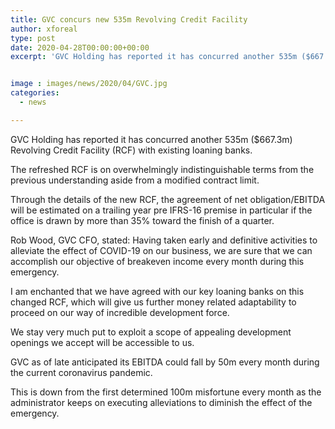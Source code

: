 ```yaml
---
title: GVC concurs new 535m Revolving Credit Facility
author: xforeal 
type: post
date: 2020-04-28T00:00:00+00:00
excerpt: 'GVC Holding has reported it has concurred another 535m ($667 '


image : images/news/2020/04/GVC.jpg
categories:
  - news

---
```

GVC Holding has reported it has concurred another 535m ($667.3m) Revolving Credit Facility (RCF) with existing loaning banks. 

The refreshed RCF is on overwhelmingly indistinguishable terms from the previous understanding aside from a modified contract limit. 

Through the details of the new RCF, the agreement of net obligation/EBITDA will be estimated on a trailing year pre IFRS-16 premise in particular if the office is drawn by more than 35&percnt; toward the finish of a quarter. 

Rob Wood, GVC CFO, stated: Having taken early and definitive activities to alleviate the effect of COVID-19 on our business, we are sure that we can accomplish our objective of breakeven income every month during this emergency. 

I am enchanted that we have agreed with our key loaning banks on this changed RCF, which will give us further money related adaptability to proceed on our way of incredible development force. 

We stay very much put to exploit a scope of appealing development openings we accept will be accessible to us. 

GVC as of late anticipated its EBITDA could fall by 50m every month during the current coronavirus pandemic. 

This is down from the first determined 100m misfortune every month as the administrator keeps on executing alleviations to diminish the effect of the emergency.